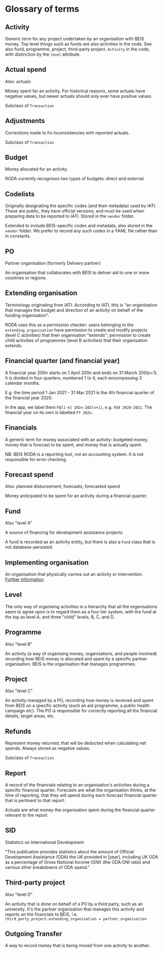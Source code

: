 # Glossary of terms

## Activity

Generic term for any project undertaken by an organisation with BEIS money. Top level things such as funds are also activities in the code. See also fund, programme, project, third-party project. `Activity` in the code, with distinction by the `level` attribute.

## Actual spend

Also: actuals

Money spent for an activity. For historical reasons, some actuals have negative values, but newer actuals should only ever have positive values.

Subclass of `Transaction`

## Adjustments

Corrections made to fix inconsistencies with reported actuals.

Subclass of `Transaction`

## Budget

Money allocated for an activity.

RODA currently recognises two types of budgets: direct and external.

## Codelists

Originally designating the specific codes (and their metadata) used by IATI. These are public, they have official versions, and must be used when preparing data to be reported to IATI. Stored in the `vendor` folder.

Extended to include BEIS-specific codes and metadata, also stored in the `vendor` folder. We prefer to record any such codes in a YAML file rather than in constants.

## PO

Partner organisation (formerly Delivery partner)

An organisation that collaborates with BEIS to deliver aid to one or more countries or regions.

## Extending organisation

Terminology originating from IATI. According to IATI, this is "an organisation that manages the budget and direction of an activity on behalf of the funding organisation".

RODA uses this as a permission checker: users belonging to the `extending_organisation` have permission to create and modify projects (level C activities) that their organisation "extends"; permission to create child activities of programmes (level B activities) that their organisation extends.

## Financial quarter (and financial year)

A financial year 200n starts on 1 April 200n and ends on 31 March 200(n+1). It is divided in four quarters, numbered 1 to 4, each encompassing 3 calendar months.

E.g. the time period 1 Jan 2021 - 31 Mar 2021 is the 4th financial quarter of the financial year 2020.

In the app, we label them `FQ[1-4] 202n-202(n+1)`, e.g. `FQ4 2020-2021`. The financial year on its own is labelled `FY 202n`.

## Financials

A generic term for money associated with an activity: budgeted money, money that is forecast to be spent, and money that is actually spent.

NB: BEIS RODA is a reporting tool, not an accounting system. It is not responsible for error checking.

## Forecast spend

Also: planned disbursement, forecasts, forecasted spend

Money anticipated to be spent for an activity during a financial quarter.

## Fund

Also "level A"

A source of financing for development assistance projects.

A fund is recorded as an activity entity, but there is also a `Fund` class that is not database-persisted.

## Implementing organisation

An organisation that physically carries out an activity or intervention. [Further information](https://github.com/UKGovernmentBEIS/beis-report-official-development-assistance/pull/1544)

## Level

The only way of organising activities in a hierarchy that all the organisations seem to agree upon is to regard them as a four tier system, with the fund at the top as level A, and three "child" levels, B, C, and D.

## Programme

Also "level B"

An activity (a way of organising money, organisations, and people involved) recording how BEIS money is allocated and spent by a specific partner organisation. BEIS is the organisation that manages programmes.

## Project

Also "level C"

An activity managed by a PO, recording how money is received and spent from BEIS on a specific activity (such an aid programme, a public health campaign etc). The PO is responsible for correctly reporting all the financial details, target areas, etc.

## Refunds

Represent money returned, that will be deducted when calculating net spends. Always stored as negative values.

Subclass of `Transaction`

## Report

A record of the financials relating to an organisation's activities during a specific financial quarter. Forecasts are what the organisation thinks, at the time of reporting, that they will spend during each forecast financial quarter that is pertinent to that report.

Actuals are what money the organisation spent during the financial quarter relevant to the report.

## SID
Statistics on International Development

"This publication provides statistics about the amount of Official Development Assistance (ODA) the UK provided in [year], including UK ODA as a percentage of Gross National Income (GNI) (the ODA:GNI ratio) and various other breakdowns of ODA spend."

## Third-party project

Also "level D"

An activity that is done on behalf of a PO by a third party, such as an university. It's the partner organisation that manages this activity and reports on the financials to BEIS, i.e. `third_party_project.extending_organisation = partner_organisation`

## Outgoing Transfer

A way to record money that is being moved from one activity to another.
